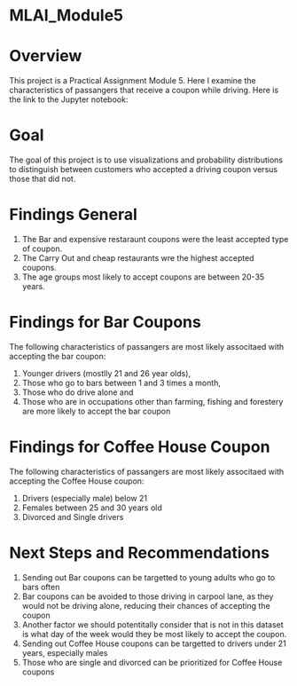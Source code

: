 # MLAI_Module5

# Overview
This project is a Practical Assignment Module 5. Here I examine the characteristics of passangers that receive a coupon while driving. 
Here is the link to the Jupyter notebook: 

# Goal
The goal of this project is to use visualizations and probability distributions to distinguish between customers who accepted a driving coupon versus those that did not.

# Findings General

1. The Bar and expensive restaraunt coupons were the least accepted type of coupon.
2. The Carry Out and cheap restaurants wre the highest accepted coupons.
2. The age groups most likely to accept coupons are between 20-35 years.

# Findings for Bar Coupons

The following characteristics of passangers are most likely associtaed with accepting the bar coupon:

1. Younger drivers (mostlly 21 and 26 year olds),
2. Those who go to bars between 1 and 3 times a month,
3. Those who do drive alone and
4. Those who are in occupations other than farming, fishing and forestery are more likely to accept the bar coupon

# Findings for Coffee House Coupon

The following characteristics of passangers are most likely associtaed with accepting the Coffee House coupon:

1. Drivers (especially male) below 21
3. Females between 25 and 30 years old 
4. Divorced and Single drivers 

# Next Steps and Recommendations

1. Sending out Bar coupons can be targetted to young adults who go to bars often
2. Bar coupons can be avoided to those driving in carpool lane, as they would not be driving alone, reducing their chances of accepting the coupon
3. Another factor we should potentitally consider that is not in this dataset is what day of the week would they be most likely to accept the coupon.
4. Sending out Coffee House coupons can be targetted to drivers under 21 years, especially males
5. Those who are single and divorced can be prioritized for Coffee House coupons